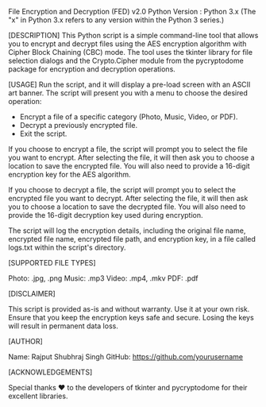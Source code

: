 File Encryption and Decryption (FED) v2.0
Python Version :  Python 3.x (The "x" in Python 3.x refers to any version within the Python 3 series.)

[DESCRIPTION]
This Python script is a simple command-line tool that allows you to encrypt and decrypt files using the AES encryption algorithm with Cipher Block Chaining (CBC) mode. The tool uses the tkinter library for file selection dialogs and the Crypto.Cipher module from the pycryptodome package for encryption and decryption operations.

[USAGE]
Run the script, and it will display a pre-load screen with an ASCII art banner.
The script will present you with a menu to choose the desired operation:
- Encrypt a file of a specific category (Photo, Music, Video, or PDF).
- Decrypt a previously encrypted file.
- Exit the script.

If you choose to encrypt a file, the script will prompt you to select the file you want to encrypt. After selecting the file, it will then ask you to choose a location to save the encrypted file. You will also need to provide a 16-digit encryption key for the AES algorithm.

If you choose to decrypt a file, the script will prompt you to select the encrypted file you want to decrypt. After selecting the file, it will then ask you to choose a location to save the decrypted file. You will also need to provide the 16-digit decryption key used during encryption.

The script will log the encryption details, including the original file name, encrypted file name, encrypted file path, and encryption key, in a file called logs.txt within the script's directory.

[SUPPORTED FILE TYPES]

Photo: .jpg, .png
Music: .mp3
Video: .mp4, .mkv
PDF: .pdf

[DISCLAIMER]

This script is provided as-is and without warranty. Use it at your own risk.
Ensure that you keep the encryption keys safe and secure. Losing the keys will result in permanent data loss.

[AUTHOR]

Name: Rajput Shubhraj Singh
GitHub: https://github.com/yourusername

[ACKNOWLEDGEMENTS]

Special thanks ❤️ to the developers of tkinter and pycryptodome for their excellent libraries.
